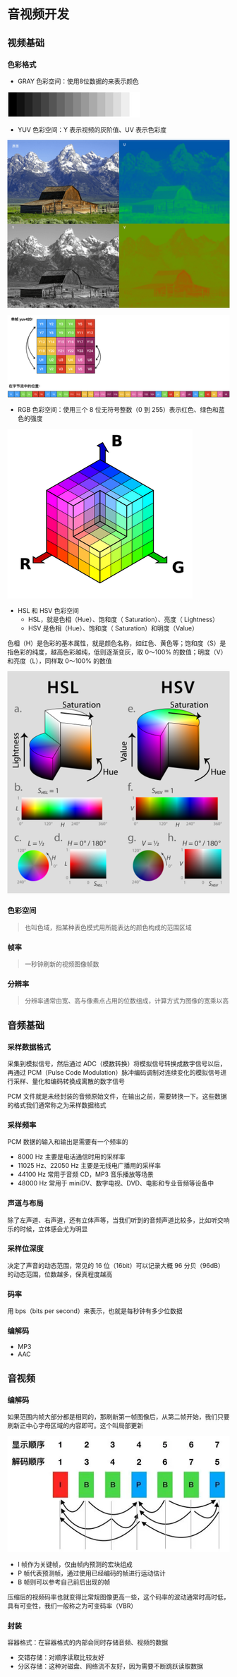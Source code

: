 # 音视频开发

## 视频基础

### 色彩格式

- GRAY 色彩空间：使用8位数据的来表示颜色

![GRAY](/assets/2022111194755.webp)

- YUV 色彩空间：Y 表示视频的灰阶值、UV 表示色彩度

![YUV图像示例](/assets/2022111195043.webp)

![yuv420格式表示度为 6、高度为 4的图像](/assets/2022111195138.webp)

- RGB 色彩空间：使用三个 8 位无符号整数（0 到 255）表示红色、绿色和蓝色的强度

![2022111195211](/assets/2022111195211.webp)

- HSL 和 HSV 色彩空间
  - HSL，就是色相（Hue）、饱和度（ Saturation）、亮度（ Lightness）
  - HSV 是色相（Hue）、饱和度（ Saturation）和明度（Value）

色相（H）是色彩的基本属性，就是颜色名称，如红色、黄色等；饱和度（S）是指色彩的纯度，越高色彩越纯，低则逐渐变灰，取 0～100% 的数值；明度（V）和亮度（L），同样取 0～100% 的数值

![2022111195421](/assets/2022111195421.webp)

### 色彩空间

> 也叫色域，指某种表色模式用所能表达的颜色构成的范围区域

### 帧率

> 一秒钟刷新的视频图像帧数

### 分辨率

> 分辨率通常由宽、高与像素点占用的位数组成，计算方式为图像的宽乘以高

## 音频基础

### 采样数据格式

采集到模拟信号，然后通过 ADC（模数转换）将模拟信号转换成数字信号以后，再通过 PCM（Pulse Code Modulation）脉冲编码调制对连续变化的模拟信号进行采样、量化和编码转换成离散的数字信号

PCM 文件就是未经封装的音频原始文件，在输出之前，需要转换一下。这些数据的格式我们通常称之为采样数据格式

### 采样频率

PCM 数据的输入和输出是需要有一个频率的

- 8000 Hz 主要是电话通信时用的采样率
- 11025 Hz、22050 Hz 主要是无线电广播用的采样率
- 44100 Hz 常用于音频 CD，MP3 音乐播放等场景
- 48000 Hz 常用于 miniDV、数字电视、DVD、电影和专业音频等设备中

### 声道与布局

除了左声道、右声道，还有立体声等，当我们听到的音频声道比较多，比如听交响乐的时候，立体感会尤为明显

### 采样位深度

决定了声音的动态范围，常见的 16 位（16bit）可以记录大概 96 分贝（96dB）的动态范围，位数越多，保真程度越高

### 码率

用 bps（bits per second）来表示，也就是每秒钟有多少位数据

### 编解码

- MP3
- AAC

## 音视频

### 编解码

如果范围内帧大部分都是相同的，那刷新第一帧图像后，从第二帧开始，我们只要刷新正中心字母区域的内容即可。这个叫局部更新

![2022111202335](/assets/2022111202335.webp)

- I 帧作为关键帧，仅由帧内预测的宏块组成
- P 帧代表预测帧，通过使用已经编码的帧进行运动估计
- B 帧则可以参考自己前后出现的帧

压缩后的视频码率也就变得比常规图像更高一些，这个码率的波动通常时高时低，具有可变性，我们一般称之为可变码率（VBR）

### 封装

容器格式：在容器格式的内部会同时存储音频、视频的数据

- 交错存储：对顺序读取比较友好
- 分区存储：这种对磁盘、网络流不友好，因为需要不断跳跃读取数据
